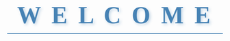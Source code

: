 <div align="center">
    <h1 style="font-family: 'Playfair Display', 'Times New Roman', serif; color: #4682B4; font-size: 4em; text-shadow: 3px 3px 6px rgba(70,130,180,0.3); margin: 40px 0; letter-spacing: 0.1em; border-bottom: 2px solid #4682B4; padding-bottom: 10px;">       W E L C O M E
    </h1>
</div>